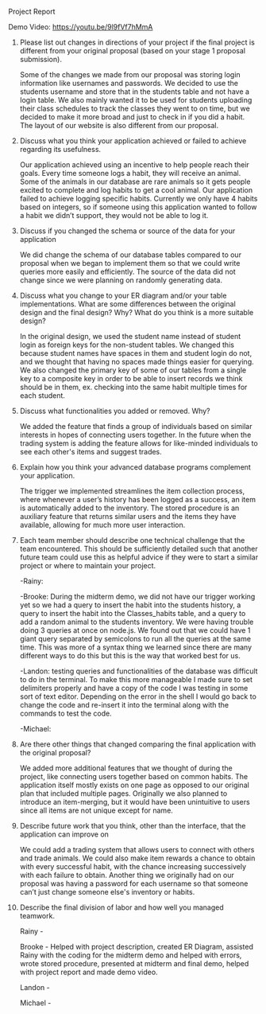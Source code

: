 Project Report 


Demo Video: https://youtu.be/9l9fVf7hMmA


1. Please list out changes in directions of your project if the final project is different from your original proposal (based on your stage 1 proposal submission).

    Some of the changes we made from our proposal was storing login information like usernames and passwords. We decided to use the students username and store that in the students table and not have a login table. We also mainly wanted it to be used for students uploading their class schedules to track the classes they went to on time, but we decided to make it more broad and just to check in if you did a habit. The layout of our website is also different from our proposal. 

2. Discuss what you think your application achieved or failed to achieve regarding its usefulness.

	Our application achieved using an incentive to help people reach their goals. Every time someone logs a habit, they will receive an animal. Some of the animals in our database are rare animals so it gets people excited to complete and log habits to get a cool animal. Our application failed to achieve logging specific habits. Currently we only have 4 habits based on integers, so if someone using this application wanted to follow a habit we didn’t support, they would not be able to log it. 

3. Discuss if you changed the schema or source of the data for your application

    We did change the schema of our database tables compared to our proposal when we began to implement them so that we could write queries more easily and efficiently. The source of the data did not change since we were planning on randomly generating data. 

4. Discuss what you change to your ER diagram and/or your table implementations. What are some differences between the original design and the final design? Why? What do you think is a more suitable design? 

    In the original design, we used the student name instead of student login as foreign keys for the non-student tables. We changed this because student names have spaces in them and student login do not, and we thought that having no spaces made things easier for querying. We also changed the primary key of some of our tables from a single key to a composite key in order to be able to insert records we think should be in them, ex. checking into the same habit multiple times for each student.

5. Discuss what functionalities you added or removed. Why?

    We added the feature that finds a group of individuals based on similar interests in hopes of connecting users together. In the future when the trading system is adding the feature allows for like-minded individuals to see each other's items and suggest trades.

6. Explain how you think your advanced database programs complement your application.

    The trigger we implemented streamlines the item collection process, where whenever a user’s history has been logged as a success, an item is automatically added to the inventory. The stored procedure is an auxiliary feature that returns similar users and the items they have available, allowing for much more user interaction.

7. Each team member should describe one technical challenge that the team encountered.  This should be sufficiently detailed such that another future team could use this as helpful advice if they were to start a similar project or where to maintain your project.

    -Rainy: 

    -Brooke: During the midterm demo, we did not have our trigger working yet so we had a query to insert the habit into the students history, a query to insert the habit into the Classes_habits table, and a query to add a random animal to the students inventory. We were having trouble doing 3 queries at once on node.js. We found out that we could have 1 giant query separated by semicolons to run all the queries at the same time. This was more of a syntax thing we learned since there are many different ways to do this but this is the way that worked best for us.

    -Landon: testing queries and functionalities of the database was difficult to do in the terminal. To make this more manageable I made sure to set delimiters properly and have a copy of the code I was testing in some sort of text editor. Depending on the error in the shell I would go back to change the code and re-insert it into the terminal along with the commands to test the code.
    
    -Michael: 

8. Are there other things that changed comparing the final application with the original proposal?

    We added more additional features that we thought of during the project, like connecting users together based on common habits. The application itself mostly exists on one page as opposed to our original plan that included multiple pages. Originally we also planned to introduce an item-merging, but it would have been unintuitive to users since all items are not unique except for name.

9. Describe future work that you think, other than the interface, that the application can improve on

    We could add a trading system that allows users to connect with others and trade animals. We could also make item rewards a chance to obtain with every successful habit, with the chance increasing successively with each failure to obtain. Another thing we originally had on our proposal was having a password for each username so that someone can’t just change someone else's inventory or habits. 

10. Describe the final division of labor and how well you managed teamwork. 

    Rainy - 

    Brooke - Helped with project description, created ER Diagram, assisted Rainy with the coding for the midterm demo and helped with errors, wrote stored procedure, presented at midterm and final demo, helped with project report and made demo video.

    Landon - 

    Michael - 

